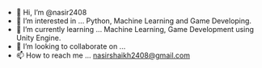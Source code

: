 - 👋 Hi, I’m @nasir2408
- 👀 I’m interested in ... Python, Machine Learning and Game Developing.
- 🌱 I’m currently learning ... Machine Learning, Game Development using Unity Engine.
- 💞️ I’m looking to collaborate on ...
- 📫 How to reach me ... nasirshaikh2408@gmail.com

<!---
nasir2408/nasir2408 is a ✨ special ✨ repository because its `README.md` (this file) appears on your GitHub profile.
You can click the Preview link to take a look at your changes.
--->

